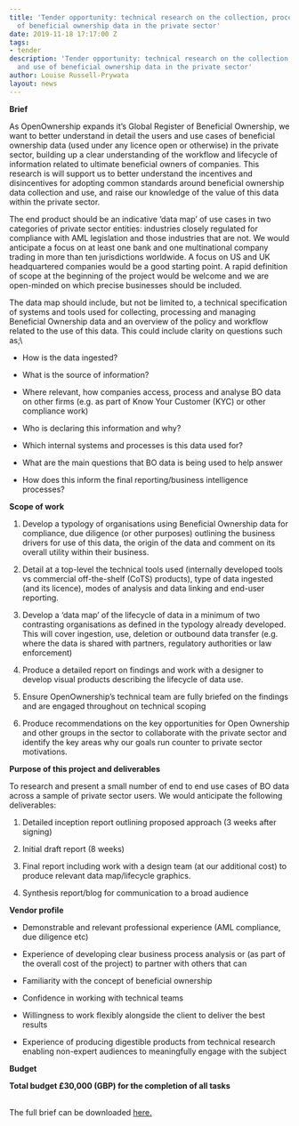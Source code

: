 ```yaml
---
title: 'Tender opportunity: technical research on the collection, processing and use
  of beneficial ownership data in the private sector'
date: 2019-11-18 17:17:00 Z
tags:
- tender
description: 'Tender opportunity: technical research on the collection, processing
  and use of beneficial ownership data in the private sector'
author: Louise Russell-Prywata
layout: news
---
```


**Brief**

As OpenOwnership expands it’s Global Register of Beneficial Ownership, we want to better understand in detail the users and use cases of beneficial ownership data (used under any licence open or otherwise) in the private sector, building up a clear understanding of the workflow and lifecycle of information related to ultimate beneficial owners of companies. This research is will support us to better understand the incentives and disincentives for adopting common standards around beneficial ownership data collection and use, and raise our knowledge of the value of this data within the private sector.

The end product should be an indicative ‘data map’ of use cases in two categories of private sector entities: industries closely regulated for compliance with AML legislation and those industries that are not. We would anticipate a focus on at least one bank and one multinational company trading in more than ten jurisdictions worldwide. A focus on US and UK headquartered companies would be a good starting point.  A rapid definition of scope at the beginning of the project would be welcome and we are open-minded on which precise businesses should be included.

The data map should include, but not be limited to, a technical specification of systems and tools used for collecting, processing and managing Beneficial Ownership data and an overview of the policy and workflow related to the use of this data. This could include clarity on questions such as;\\

* How is the data ingested?

* What is the source of information?

* Where relevant, how companies access, process and analyse BO data on other firms (e.g. as part of Know Your Customer (KYC) or other compliance work)

* Who is declaring this information and why?

* Which internal systems and processes is this data used for?

* What are the main questions that BO data is being used to help answer

* How does this inform the final reporting/business intelligence processes?

**Scope of work**

1. Develop a typology of organisations using Beneficial Ownership data for compliance, due diligence (or other purposes) outlining the business drivers for use of this data, the origin of the data and comment on its overall utility within their business.

2. Detail at a top-level the technical tools used (internally developed tools vs commercial off-the-shelf (CoTS) products), type of data ingested (and its licence), modes of analysis and data linking and end-user reporting.

3. Develop a ‘data map’ of the lifecycle of data in a minimum of two contrasting organisations as defined in the typology already developed. This will cover ingestion, use, deletion or outbound data transfer (e.g. where the data is shared with partners, regulatory authorities or law enforcement)

4. Produce a detailed report on findings and work with a designer to develop visual products describing the lifecycle of data use.

5. Ensure OpenOwnership’s technical team are fully briefed on the findings and are engaged throughout on technical scoping

6. Produce recommendations on the key opportunities for Open Ownership and other groups in the sector to collaborate with the private sector and identify the key areas why our goals run counter to private sector motivations.

**Purpose of this project and deliverables**

To research and present a small number of end to end use cases of BO data across a sample of private sector users. We would anticipate the following deliverables:

1. Detailed inception report outlining proposed approach (3 weeks after signing)

2. Initial draft report (8 weeks)

3. Final report including work with a design team (at our additional cost) to produce relevant data map/lifecycle graphics.

4. Synthesis report/blog for communication to a broad audience

**Vendor profile**

* Demonstrable and relevant professional experience (AML compliance, due diligence etc)

* Experience of developing clear business process analysis or (as part of the overall cost of the project) to partner with others that can

* Familiarity with the concept of beneficial ownership

* Confidence in working with technical teams

* Willingness to work flexibly alongside the client to deliver the best results

* Experience of producing digestible products from technical research enabling non-expert audiences to meaningfully engage with the subject

**Budget**

**Total budget £30,000 (GBP) for the completion of all tasks**

\
The full brief can be downloaded [here.](http:///uploads/20190810PrivateSectorBO_DataUse%20(1).pdf)